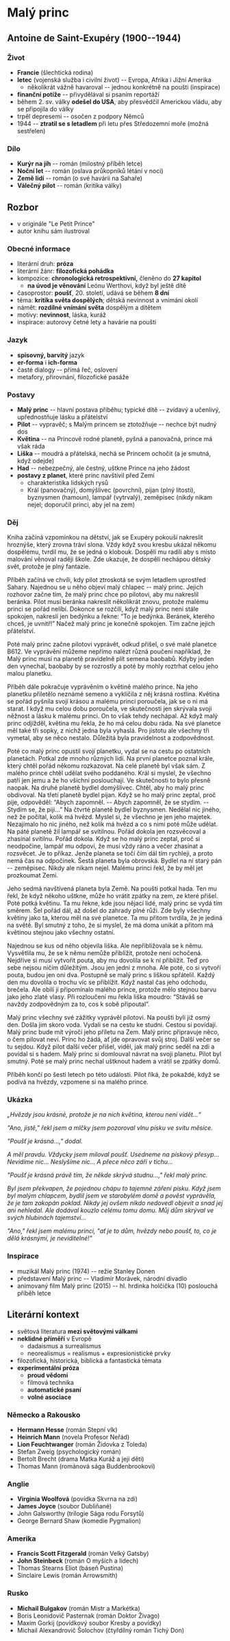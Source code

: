# Malý princ

## Antoine de Saint-Exupéry (1900--1944)

### Život
- **Francie** (šlechtická rodina)
- **letec** (vojenská služba i civilní život) -- Evropa, Afrika i Jižní Amerika
  - několikrát vážně havaroval -- jednou konkrétně na poušti (inspirace)
- **finanční potíže** -- přivydělával si psaním reportáží
- během 2. sv. války **odešel do USA**, aby přesvědčil Americkou vládu, aby se připojila do války
- trpěl depresemi -- osočen z podpory Němců
- 1944 -- **ztratil se s letadlem** při letu přes Středozemní moře (možná sestřelen)

### Dílo
- **Kurýr na jih** -- román (milostný příběh letce)
- **Noční let** -- román (oslava průkopníků létání v noci)
- **Země lidí** -- román (o své havárii na Sahaře)
- **Válečný pilot** -- román (kritika války)

## Rozbor
- v originále "Le Petit Prince"
- autor knihu sám ilustroval

### Obecné informace
- literární druh: **próza**
- literární žánr: **filozofická pohádka**  
- kompozice: **chronologická retrospektivní,** členěno do **27 kapitol**
  - **na úvod je věnování** Leónu Werthovi, když byl ještě dítě
- časoprostor: **poušť**, 20. století, udává se během **8 dní**
- téma: **kritika světa dospělých**; dětská nevinnost a vnímání okolí
- námět: **rozdílné vnímání světa** dospělým a dítětem
- motivy: **nevinnost**, láska, kuráž
- inspirace: autorovy četné lety a havárie na poušti

### Jazyk
- **spisovný, barvitý** jazyk
- **er-forma** i **ich-forma**
- časté dialogy -- přímá řeč, oslovení
- metafory, přirovnání, filozofické pasáže

### Postavy
- **Malý princ** -- hlavní postava příběhu; typické dítě -- zvídavý a učenlivý, upřednostňuje lásku a přátelství
- **Pilot** -- vypravěč; s Malým princem se ztotožňuje -- nechce být nudný dos
- **Květina** -- na Princově rodné planetě, pyšná a panovačná, prince má však ráda
- **Liška** -- moudrá a přátelská, nechá se Princem ochočit (a je smutná, když odejde)
- **Had** -- nebezpečný, ale čestný, uštkne Prince na jeho žádost
- **postavy z planet**, které princ navštívil před Zemí
  - charakteristika lidských rysů
  - Král (panovačný), domýšlivec (povrchní), pijan (plný lítosti), byznysmen (hamoun), lampář (vytrvalý), zeměpisec (nikdy nikam nejel; doporučil princi, aby jel na zem)

### Děj
Kniha začíná vzpomínkou na dětství, jak se Exupéry pokouší nakreslit hroznýše, který zrovna tráví slona. Vždy když svou kresbu ukázal někomu dospělému, tvrdil mu, že se jedná o klobouk. Dospělí mu radili aby s místo malování věnoval raději škole. Zde ukazuje, že dospělí nechápou dětský svět, protože je plný fantazie.

Příběh začíná ve chvíli, kdy pilot ztroskotá se svým letadlem uprostřed Sahary. Najednou se u něho objeví malý chlapec -- malý princ. Jejich rozhovor začne tím, že malý princ chce po pilotovi, aby mu nakreslil beránka. Pilot musí beránka nakreslit několikrát znovu, protože malému princi se pořád nelíbí. Dokonce se rozčílí, když malý princ není stále spokojen, nakreslí jen bedýnku a řekne: “To je bedýnka. Beránek, kterého chceš, je uvnitř!” Načež malý princ je konečně spokojen. Tím začne jejich přátelství.

Poté malý princ začne pilotovi vyprávět, odkud přišel, o své malé planetce B612. Ve vyprávění můžeme nepřímo nalézt různá poučení například, že Malý princ musí na planetě pravidelně plít semena baobabů. Kdyby jeden den vynechal, baobaby by se rozrostly a poté by mohly roztrhat celou jeho malou planetku.

Příběh dále pokračuje vyprávěním o květině malého prince. Na jeho planetku přiletělo neznámé semeno a vyklíčila z něj krásná rostlina. Květina se pořád pyšnila svojí krásou a malému princi poroučela, jak se o ni má starat. I když mu celou dobu poroučela, ve skutečnosti jen skrývala svoji něžnost a lásku k malému princi. On to však tehdy nechápal. Až když malý princ odjížděl, květina mu řekla, že ho má celou dobu ráda. Na své planetce měl také tři sopky, z nichž jedna byla vyhaslá. Pro jistotu ale všechny tři vymetal, aby se něco nestalo. Důležitá byla pravidelnost a zodpovědnost.

Poté co malý princ opustil svojí planetku, vydal se na cestu po ostatních planetách. Potkal zde mnoho různých lidí. Na první planetce poznal krále, který chtěl pořád někomu rozkazovat. Na celé planetě byl však sám. Z malého prince chtěl udělat svého poddaného. Král si myslel, že všechno patří jen jemu a že ho všichni poslouchají. Ve skutečnosti to bylo přesně naopak. Na druhé planetě bydlel domýšlivec. Chtěl, aby ho malý princ obdivoval. Na třetí planetě bydlel pijan. Když se ho malý princ zeptal, proč pije, odpověděl: “Abych zapomněl. -- Abych zapomněl, že se stydím. -- Stydím se, že piji…” Na čtvrté planetě bydlel byznysmen. Nedělal nic jiného, než že počítal, kolik má hvězd. Myslel si, že všechno je jen jeho majetek. Nezajímalo ho nic jiného, než kolik má hvězd a co s nimi poté může udělat. Na páté planetě žil lampář se svítilnou. Pořád dokola jen rozsvěcoval a zhasínal svítilnu. Pořád dokola. Když se ho malý princ zeptal, proč si neodpočine, lampář mu odpoví, že musí vždy ráno a večer zhasínat a rozsvěcet. Je to příkaz. Jenže planeta se točí čím dál tím rychleji, a proto nemá čas na odpočinek. Šestá planeta byla obrovská. Bydlel na ní starý pán -- zeměpisec. Nikdy ale nikam nejel. Malému princi řekl, že by měl jet prozkoumat Zemi.

Jeho sedmá navštívená planeta byla Země. Na poušti potkal hada. Ten mu řekl, že když někoho uštkne, může ho vrátit zpátky na zem, ze které přišel. Poté potká květinu. Ta mu řekne, kde jsou nějací lidé, malý princ se vydá tím směrem. Šel pořád dál, až došel do zahrady plné růži. Zde byly všechny květiny jako ta, kterou měl na své planetce. Ta mu přitom tvrdila, že je jediná na světě. Byl smutný z toho, že si myslel, že má doma unikát a přitom má květinou stejnou jako všechny ostatní.

Najednou se kus od něho objevila liška. Ale nepřibližovala se k němu. Vysvětlila mu, že se k němu nemůže přiblížit, protože není ochočená. Nejdříve si musí vytvořit pouta, aby mu dovolila se k ní přiblížit. Teď pro sebe nejsou ničím důležitým. Jsou jen jedni z mnoha. Ale poté, co si vytvoří pouta, budou jen oni dva. Postupně se malý princ s liškou spřátelil. Každý den mu dovolila o trochu víc se přiblížit. Když nastal čas jeho odchodu, brečela. Ale obilí jí připomínalo malého prince, protože mělo stejnou barvu jako jeho zlaté vlasy. Při rozloučení mu řekla liška moudro: “Stáváš se navždy zodpovědným za to, cos k sobě připoutal”.

Malý princ všechny své zážitky vyprávěl pilotovi. Na poušti byli již osmý den. Došla jim skoro voda. Vydali se na cestu ke studni. Cestou si povídají. Malý princ bude mít výročí jeho příletu na Zem. Malý princ připravuje něco, o čem pilovat neví. Princ ho žádá, ať jde opravovat svůj stroj. Další večer se tu sejdou. Když pilot další večer přišel, viděl, jak malý princ seděl na zdi a povídal si s hadem. Malý princ si domlouval návrat na svoji planetu. Pilot byl smutný. Poté se malý princ nechal uštknout hadem a vrátil se zpátky domů.

Příběh končí po šesti letech po této události. Pilot říká, že pokaždé, když se podívá na hvězdy, vzpomene si na malého prince.


### Ukázka
_„Hvězdy jsou krásné, protože je na nich květina, kterou není vidět…“_

_"Ano, jistě," řekl jsem a mlčky jsem pozoroval vlnu písku ve svitu měsíce._

_"Poušť je krásná…," dodal._

_A měl pravdu. Vždycky jsem miloval poušť. Usedneme na pískový přesyp… Nevidíme nic... Neslyšíme nic… A přece něco září v tichu…_

_"Poušť je krásná právě tím, že někde skrývá studnu…," řekl malý princ._

_Byl jsem překvapen, že pojednou chápu to tajemné záření písku. Když jsem byl malým chlapcem, bydlil jsem ve starobylém domě a pověst vyprávěla, že je tam zakopán poklad. Nikdy jej ovšem nikdo nedovedl objevit a snad jej ani nehledal. Ale dodával kouzlo celému tomu domu. Můj dům skrýval ve svých hlubinách tajemství…_

_"Ano," řekl jsem malému princi, "ať je to dům, hvězdy nebo poušť, to, co je dělá krásnými, je neviditelné!"_

### Inspirace
- muzikál Malý princ (1974) -- režie Stanley Donen
- představení Malý princ -- Vladimír Morávek, národní divadlo
- animovaný film Malý princ (2015) -- hl. hrdinka holčička (10) poslouchá příběh letce

## Literární kontext
- světová literatura **mezi světovými válkami**
- **neklidné příměří** v Evropě
  - dadaismus a surrealismus
  - neorealismus = realismus + expresionistické prvky
- filozofická, historická, biblická a fantastická témata
- **experimentální próza**
    - **proud vědomí**
    - filmová technika
    - **automatické psaní**
    - **volné asociace**

### Německo a Rakousko
- **Hermann Hesse** (román Stepní vlk)
- **Heinrich Mann** (novela Profesor Neřád)
- **Lion Feuchtwanger** (román Židovka z Toleda)
- Stefan Zweig (psychologický román)
- Bertolt Brecht (drama Matka Kuráž a její děti)
- Thomas Mann (románová sága Buddenbrookovi)

### Anglie
- **Virginia Woolfová** (povídka Skvrna na zdi)
- **James Joyce** (soubor Dubliňané)
- John Galsworthy (trilogie Sága rodu Forsytů)
- George Bernard Shaw (komedie Pygmalion)

### Amerika
- **Francis Scott Fitzgerald** (román Velký Gatsby)
- **John Steinbeck** (román O myších a lidech)
- Thomas Stearns Eliot (báseň Pustina)
- Sinclaire Lewis (román Arrowsmith)

### Rusko
- **Michail Bulgakov** (román Mistr a Markétka)
- Boris Leonidovič Pasternak (román Doktor Živago)
- Maxim Gorkij (povídkový soubor Kresby a povídky)
- Michail Alexandrovič Šolochov (čtyřdílný román Tichý Don)
